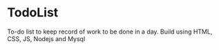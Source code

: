 # TodoList

To-do list to keep record of work to be done in a day. 
Build using HTML, CSS, JS, Nodejs and Mysql

